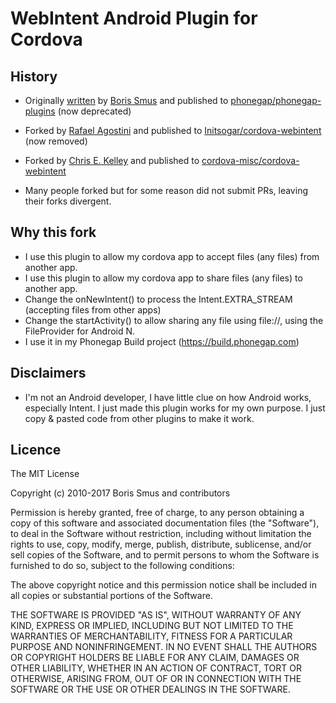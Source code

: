 # WebIntent Android Plugin for Cordova

## History

- Originally [written](http://smus.com/android-phonegap-plugins/)
  by [Boris Smus](https://github.com/borismus)
  and published to
  [phonegap/phonegap-plugins](https://github.com/phonegap/phonegap-plugins/tree/DEPRECATED/Android/WebIntent)
  (now deprecated)

- Forked by [Rafael Agostini](https://github.com/Initsogar)
  and published to
  [Initsogar/cordova-webintent](https://github.com/Initsogar/cordova-webintent)
  (now removed)

- Forked by [Chris E. Kelley](https://github.com/chrisekelley)
  and published to
  [cordova-misc/cordova-webintent](https://github.com/cordova-misc/cordova-webintent)

- Many people forked but for some reason did not submit PRs,
  leaving their forks divergent.

## Why this fork
- I use this plugin to allow my cordova app to accept files (any files) from another app.
- I use this plugin to allow my cordova app to share files (any files) to another app.
- Change the onNewIntent() to process the Intent.EXTRA_STREAM (accepting files from other apps)
- Change the startActivity() to allow sharing any file using file://, using the FileProvider for Android N.
- I use it in my Phonegap Build project (https://build.phonegap.com)

## Disclaimers
- I'm not an Android developer, I have little clue on how Android works, especially Intent. I just made this plugin works for my own purpose. I just copy & pasted code from other plugins to make it work.

## Licence ##

The MIT License

Copyright (c) 2010-2017 Boris Smus and contributors

Permission is hereby granted, free of charge, to any person obtaining a copy
of this software and associated documentation files (the "Software"), to deal
in the Software without restriction, including without limitation the rights
to use, copy, modify, merge, publish, distribute, sublicense, and/or sell
copies of the Software, and to permit persons to whom the Software is
furnished to do so, subject to the following conditions:

The above copyright notice and this permission notice shall be included in
all copies or substantial portions of the Software.

THE SOFTWARE IS PROVIDED "AS IS", WITHOUT WARRANTY OF ANY KIND, EXPRESS OR
IMPLIED, INCLUDING BUT NOT LIMITED TO THE WARRANTIES OF MERCHANTABILITY,
FITNESS FOR A PARTICULAR PURPOSE AND NONINFRINGEMENT. IN NO EVENT SHALL THE
AUTHORS OR COPYRIGHT HOLDERS BE LIABLE FOR ANY CLAIM, DAMAGES OR OTHER
LIABILITY, WHETHER IN AN ACTION OF CONTRACT, TORT OR OTHERWISE, ARISING FROM,
OUT OF OR IN CONNECTION WITH THE SOFTWARE OR THE USE OR OTHER DEALINGS IN
THE SOFTWARE.

